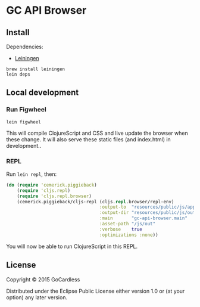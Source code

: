 # GC API Browser

## Install

Dependencies:
- [Leiningen](http://leiningen.org/)

```
brew install leiningen
lein deps
```

## Local development

### Run Figwheel

`lein figwheel`

This will compile ClojureScript and CSS and live update the browser when these change.
It will also serve these static files (and index.html) in development..

### REPL

Run `lein repl`, then:

```clj
(do (require 'cemerick.piggieback)
    (require 'cljs.repl)
    (require 'cljs.repl.browser)
    (cemerick.piggieback/cljs-repl (cljs.repl.browser/repl-env)
                                   :output-to  "resources/public/js/app.js"
                                   :output-dir "resources/public/js/out"
                                   :main       "gc-api-browser.main"
                                   :asset-path "/js/out"
                                   :verbose    true
                                   :optimizations :none))
```

You will now be able to run ClojureScript in this REPL.

## License

Copyright © 2015 GoCardless

Distributed under the Eclipse Public License either version 1.0 or (at
your option) any later version.
